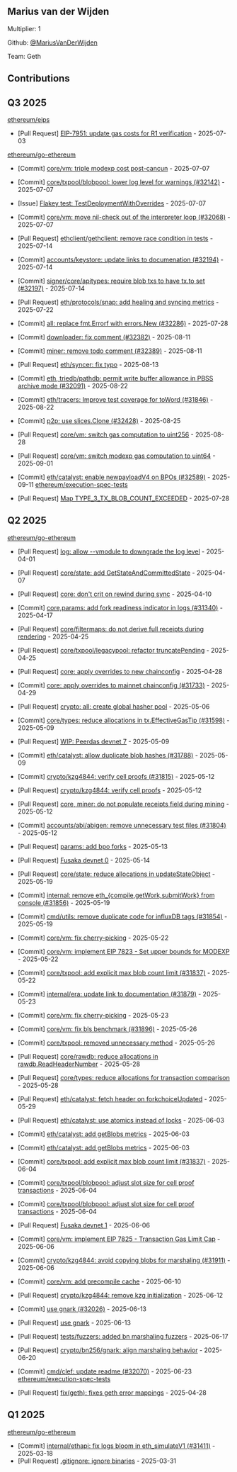 
## Marius van der Wijden
Multiplier: 1

Github: [@MariusVanDerWijden](https://github.com/MariusVanDerWijden)

Team: Geth

## Contributions

## Q3 2025


[ethereum/eips](https://github.com/ethereum/eips)
* [Pull Request] [EIP-7951: update gas costs for R1 verification](https://github.com/ethereum/EIPs/pull/9978) - 2025-07-03

[ethereum/go-ethereum](https://github.com/ethereum/go-ethereum)
* [Commit] [core/vm: triple modexp cost post-cancun](https://github.com/ethereum/go-ethereum/commit/e2cea89dc47fef42d4d63ecb09b5abe1f26b482e) - 2025-07-07
* [Commit] [core/txpool/blobpool: lower log level for warnings (#32142)](https://github.com/ethereum/go-ethereum/commit/f0741e6dfef63a7c1344ae45c993b57f2af037a3) - 2025-07-07
* [Issue] [Flakey test: TestDeploymentWithOverrides](https://github.com/ethereum/go-ethereum/issues/32158) - 2025-07-07
* [Commit] [core/vm: move nil-check out of the interpreter loop (#32068)](https://github.com/ethereum/go-ethereum/commit/bdf47f4557bb39b35ac274d341bbf317dc8d858c) - 2025-07-07
* [Pull Request] [ethclient/gethclient: remove race condition in tests](https://github.com/ethereum/go-ethereum/pull/32206) - 2025-07-14
* [Commit] [accounts/keystore: update links to documenation (#32194)](https://github.com/ethereum/go-ethereum/commit/a9061cfd77a26634d459f824793335ea73be14da) - 2025-07-14
* [Commit] [signer/core/apitypes: require blob txs to have tx.to set (#32197)](https://github.com/ethereum/go-ethereum/commit/055e1e6291e8420eeec53a81664a36cddbc64246) - 2025-07-14
* [Pull Request] [eth/protocols/snap: add healing and syncing metrics](https://github.com/ethereum/go-ethereum/pull/32258) - 2025-07-22

* [Commit] [all: replace fmt.Errorf with errors.New (#32286)](https://github.com/ethereum/go-ethereum/commit/32d537cd588efe31e70ad3333cdaaed35f041a21) - 2025-07-28
* [Commit] [downloader: fix comment (#32382)](https://github.com/ethereum/go-ethereum/commit/2485d096f33d1b073230ff9f53c5b5ebf9c293b5) - 2025-08-11
* [Commit] [miner: remove todo comment (#32389)](https://github.com/ethereum/go-ethereum/commit/6238effeff1ef0f20f4b57188d6c021d7393a6e8) - 2025-08-11
* [Pull Request] [eth/syncer: fix typo](https://github.com/ethereum/go-ethereum/pull/32427) - 2025-08-13
* [Commit] [eth, triedb/pathdb: permit write buffer allowance in PBSS archive mode (#32091)](https://github.com/ethereum/go-ethereum/commit/ce63bba361f9b76c326dfeb078872839a8aef06c) - 2025-08-22
* [Commit] [eth/tracers: Improve test coverage for toWord (#31846)](https://github.com/ethereum/go-ethereum/commit/0287666b7d9beffb93f5a7c6500d242d00dbd085) - 2025-08-22
* [Commit] [p2p: use slices.Clone (#32428)](https://github.com/ethereum/go-ethereum/commit/9b2e8e7ce3772bde521740c4b4c5459927511d2e) - 2025-08-25
* [Pull Request] [core/vm: switch gas computation to uint256](https://github.com/ethereum/go-ethereum/pull/32508) - 2025-08-28
* [Pull Request] [core/vm: switch modexp gas computation to uint64](https://github.com/ethereum/go-ethereum/pull/32527) - 2025-09-01
* [Commit] [eth/catalyst: enable newpayloadV4 on BPOs (#32589)](https://github.com/ethereum/go-ethereum/commit/8a19582c8d939e62cdb8a5172779076b9d71902c) - 2025-09-11
[ethereum/execution-spec-tests](https://github.com/ethereum/execution-spec-tests)
* [Pull Request] [Map TYPE_3_TX_BLOB_COUNT_EXCEEDED](https://github.com/ethereum/execution-spec-tests/pull/1958) - 2025-07-28
## Q2 2025


[ethereum/go-ethereum](https://github.com/ethereum/go-ethereum)
* [Pull Request] [log: allow --vmodule to downgrade the log level](https://github.com/ethereum/go-ethereum/pull/31536) - 2025-04-01
* [Pull Request] [core/state: add GetStateAndCommittedState](https://github.com/ethereum/go-ethereum/pull/31585) - 2025-04-07
* [Pull Request] [core: don't crit on rewind during sync](https://github.com/ethereum/go-ethereum/pull/31603) - 2025-04-10
* [Commit] [core,params: add fork readiness indicator in logs (#31340)](https://github.com/ethereum/go-ethereum/commit/13b157a461c88678cd4e15ca005e7b45d823431b) - 2025-04-17
* [Pull Request] [core/filtermaps: do not derive full receipts during rendering](https://github.com/ethereum/go-ethereum/pull/31716) - 2025-04-25
* [Pull Request] [core/txpool/legacypool: refactor truncatePending](https://github.com/ethereum/go-ethereum/pull/31715) - 2025-04-25
* [Pull Request] [core: apply overrides to new chainconfig](https://github.com/ethereum/go-ethereum/pull/31733) - 2025-04-28

* [Commit] [core: apply overrides to mainnet chainconfig (#31733)](https://github.com/ethereum/go-ethereum/commit/a511553e448c947a0fe8f34acf7bb6f9818c2b49) - 2025-04-29
* [Pull Request] [crypto: all: create global hasher pool](https://github.com/ethereum/go-ethereum/pull/31769) - 2025-05-06
* [Commit] [core/types: reduce allocations in tx.EffectiveGasTip (#31598)](https://github.com/ethereum/go-ethereum/commit/0db99f4e409b05c109cffac26c15dd641757a3ab) - 2025-05-09
* [Pull Request] [WIP: Peerdas devnet 7](https://github.com/ethereum/go-ethereum/pull/31791) - 2025-05-09
* [Commit] [eth/catalyst: allow duplicate blob hashes (#31788)](https://github.com/ethereum/go-ethereum/commit/8c220595bb91017afcc1b61458e7ef1ef3fa93df) - 2025-05-09
* [Commit] [crypto/kzg4844: verify cell proofs (#31815)](https://github.com/ethereum/go-ethereum/commit/ff6e518a87907b2c4c67d7c7f2a76224e36177a9) - 2025-05-12
* [Pull Request] [crypto/kzg4844: verify cell proofs](https://github.com/ethereum/go-ethereum/pull/31815) - 2025-05-12
* [Pull Request] [core, miner: do not populate receipts field during mining](https://github.com/ethereum/go-ethereum/pull/31813) - 2025-05-12
* [Commit] [accounts/abi/abigen: remove unnecessary test files (#31804)](https://github.com/ethereum/go-ethereum/commit/c7bdf6b2fe4eae1db035147431147ed54f84fae7) - 2025-05-12
* [Pull Request] [params: add bpo forks](https://github.com/ethereum/go-ethereum/pull/31820) - 2025-05-13
* [Pull Request] [Fusaka devnet 0](https://github.com/ethereum/go-ethereum/pull/31825) - 2025-05-14
* [Pull Request] [core/state: reduce allocations in updateStateObject](https://github.com/ethereum/go-ethereum/pull/31861) - 2025-05-19
* [Commit] [internal: remove eth_{compile,getWork,submitWork} from console (#31856)](https://github.com/ethereum/go-ethereum/commit/33c5031a2e6888dbac3dba0628c786442ceabc33) - 2025-05-19
* [Commit] [cmd/utils: remove duplicate code for influxDB tags (#31854)](https://github.com/ethereum/go-ethereum/commit/e79177d1bca6bd21ed78bd8c2bf7144b36395c78) - 2025-05-19
* [Commit] [core/vm: fix cherry-picking](https://github.com/ethereum/go-ethereum/commit/00f0d218d41b77db7e329c44177afe0c20710da2) - 2025-05-22
* [Commit] [core/vm: implement EIP 7823 - Set upper bounds for MODEXP](https://github.com/ethereum/go-ethereum/commit/c6d3851277fa8368b64888db48b9eabf9bd4fbff) - 2025-05-22
* [Commit] [core/txpool: add explicit max blob count limit (#31837)](https://github.com/ethereum/go-ethereum/commit/20ad4f500e7fafab93f6d94fa171a5c0309de6ce) - 2025-05-22
* [Commit] [internal/era: update link to documentation (#31879)](https://github.com/ethereum/go-ethereum/commit/1fd806d3e59b1da29297611e0046df0bc742658d) - 2025-05-23
* [Commit] [core/vm: fix cherry-picking](https://github.com/ethereum/go-ethereum/commit/07321c6d9c639ea381f5770b7f35a8e9aa813ba8) - 2025-05-23
* [Commit] [core/vm: fix bls benchmark (#31896)](https://github.com/ethereum/go-ethereum/commit/3f7b8bc976fe5e9b810b91da359b3e0cb7d010c8) - 2025-05-26
* [Commit] [core/txpool: removed unnecessary method](https://github.com/ethereum/go-ethereum/commit/a201a33de8b2b43ed066471b0a292b7f89ede1ec) - 2025-05-26
* [Pull Request] [core/rawdb: reduce allocations in rawdb.ReadHeaderNumber](https://github.com/ethereum/go-ethereum/pull/31913) - 2025-05-28
* [Pull Request] [core/types: reduce allocations for transaction comparison](https://github.com/ethereum/go-ethereum/pull/31912) - 2025-05-28
* [Pull Request] [eth/catalyst: fetch header on forkchoiceUpdated](https://github.com/ethereum/go-ethereum/pull/31928) - 2025-05-29
* [Pull Request] [eth/catalyst: use atomics instead of locks](https://github.com/ethereum/go-ethereum/pull/31955) - 2025-06-03
* [Commit] [eth/catalyst: add getBlobs metrics](https://github.com/ethereum/go-ethereum/commit/3a5577c044478839cb70e09c4792fb2e3c4eef3c) - 2025-06-03
* [Commit] [eth/catalyst: add getBlobs metrics](https://github.com/ethereum/go-ethereum/commit/3e5f753d9db9e4753712fd27d27687987283e1cc) - 2025-06-03
* [Commit] [core/txpool: add explicit max blob count limit (#31837)](https://github.com/ethereum/go-ethereum/commit/20ad4f500e7fafab93f6d94fa171a5c0309de6ce) - 2025-06-04
* [Commit] [core/txpool/blobpool: adjust slot size for cell proof transactions](https://github.com/ethereum/go-ethereum/commit/8af6023f06aa02fb133edc81ca58847cf4282ee5) - 2025-06-04
* [Commit] [core/txpool/blobpool: adjust slot size for cell proof transactions](https://github.com/ethereum/go-ethereum/commit/55199fc440ac0d631e05b4f61de921264b0e6496) - 2025-06-04
* [Pull Request] [Fusaka devnet 1](https://github.com/ethereum/go-ethereum/pull/31981) - 2025-06-06
* [Commit] [core/vm: implement EIP 7825 - Transaction Gas Limit Cap](https://github.com/ethereum/go-ethereum/commit/fbd51127a283e6021516d7e770724802f779c7aa) - 2025-06-06
* [Commit] [crypto/kzg4844: avoid copying blobs for marshaling (#31911)](https://github.com/ethereum/go-ethereum/commit/d675721276d126012faa264491d632689703ad3b) - 2025-06-06
* [Commit] [core/vm: add precompile cache](https://github.com/ethereum/go-ethereum/commit/e24017688f99b493cef056cc445fe46f84f236f8) - 2025-06-10
* [Pull Request] [crypto/kzg4844: remove kzg initialization](https://github.com/ethereum/go-ethereum/pull/32017) - 2025-06-12
* [Commit] [use gnark (#32026)](https://github.com/ethereum/go-ethereum/commit/dc17a38a5d36f66b6a5a80696174bf36e0be4f43) - 2025-06-13
* [Pull Request] [use gnark](https://github.com/ethereum/go-ethereum/pull/32026) - 2025-06-13
* [Pull Request] [tests/fuzzers: added bn marshaling fuzzers](https://github.com/ethereum/go-ethereum/pull/32053) - 2025-06-17
* [Pull Request] [crypto/bn256/gnark: align marshaling behavior](https://github.com/ethereum/go-ethereum/pull/32065) - 2025-06-20
* [Commit] [cmd/clef: update readme (#32070)](https://github.com/ethereum/go-ethereum/commit/b62c0c67fa83c8dce314b849d8235f16667feafd) - 2025-06-23
[ethereum/execution-spec-tests](https://github.com/ethereum/execution-spec-tests)
* [Pull Request] [fix(geth): fixes geth error mappings](https://github.com/ethereum/execution-spec-tests/pull/1500) - 2025-04-28
## Q1 2025

[ethereum/go-ethereum](https://github.com/ethereum/go-ethereum)
* [Commit] [internal/ethapi: fix logs bloom in eth_simulateV1 (#31411)](https://github.com/ethereum/go-ethereum/commit/e5f4b274b39df4e8a44b9bc14294cef8ebb91bd2) - 2025-03-18
* [Pull Request] [.gitignore: ignore binaries](https://github.com/ethereum/go-ethereum/pull/31531) - 2025-03-31
